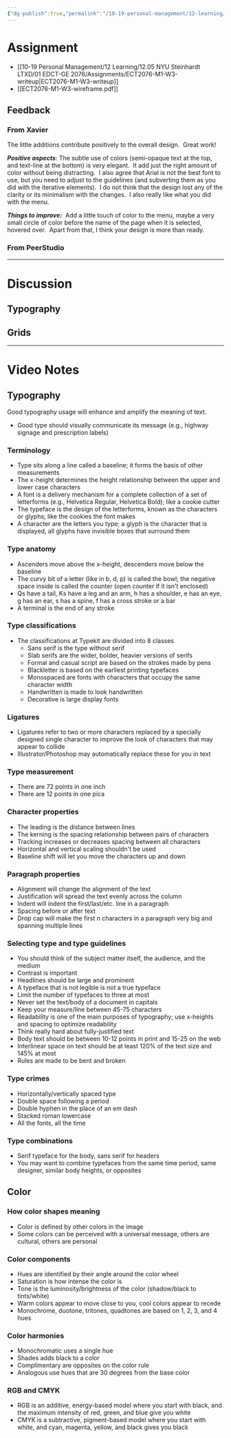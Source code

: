 ```yaml
---
{"dg-publish":true,"permalink":"/10-19-personal-management/12-learning/12-05-nyu-steinhardt-ltxd/01-edct-ge-2076/01-graphic-design-week-3/","tags":[" #ltxd/courses"]}
---
```



# Assignment 

- [[10-19 Personal Management/12 Learning/12.05 NYU Steinhardt LTXD/01 EDCT-GE 2076/Assignments/ECT2076-M1-W3-writeup\|ECT2076-M1-W3-writeup]]
- [[ECT2076-M1-W3-wireframe.pdf]]

## Feedback 

### From Xavier 

The little additions contribute positively to the overall design.  Great work!

_**Positive aspects**_: The subtle use of colors (semi-opaque text at the top, and text-line at the bottom) is very elegant.  It add just the right amount of color without being distracting.  I also agree that Arial is not the best font to use, but you need to adjust to the guidelines (and subverting them as you did with the iterative elements).  I do not think that the design lost any of the clarity or its minimalism with the changes.  I also really like what you did with the menu.

_**Things to improve:**_  Add a little touch of color to the menu, maybe a very small circle of color before the name of the page when it is selected, hovered over.  Apart from that, I think your design is more than ready.

### From PeerStudio

---
# Discussion 

## Typography 

## Grids

---
# Video Notes

## Typography

Good typography usage will enhance and amplify the meaning of text. 
- Good type should visually communicate its message (e.g., highway signage and prescription labels)

### Terminology

- Type sits along a line called a baseline; it forms the basis of other measurements
- The x-height determines the height relationship between the upper and lower case characters 
- A font is a delivery mechanism for a complete collection of a set of letterforms (e.g., Helvetica Regular, Helvetica Bold); like a cookie cutter
- The typeface is the design of the letterforms, known as the characters or glyphs; like the cookies the font makes
- A character are the letters you type; a glyph is the character that is displayed, all glyphs have invisible boxes that surround them

### Type anatomy

- Ascenders move above the x-height, descenders move below the baseline
- The curvy bit of a letter (like in b, d, p) is called the bowl; the negative space inside is called the counter (open counter if it isn't enclosed)
- Qs have a tail, Ks have a leg and an arm, h has a shoulder, e has an eye, g has an ear, s has a spine, f has a cross stroke or a bar
- A terminal is the end of any stroke

### Type classifications 

- The classifications at Typekit are divided into 8 classes 
	- Sans serif is the type without serif
	- Slab serifs are the wider, bolder, heavier versions of serifs 
	- Formal and casual script are based on the strokes made by pens 
	- Blackletter is based on the earliest printing typefaces 
	- Monospaced are fonts with characters that occupy the same character width 
	- Handwritten is made to look handwritten
	- Decorative is large display fonts 

### Ligatures

- Ligatures refer to two or more characters replaced by a specially designed single character to improve the look of characters that may appear to collide
- Illustrator/Photoshop may automatically replace these for you in text 

### Type measurement

- There are 72 points in one inch 
- There are 12 points in one pica 

### Character properties

- The leading is the distance between lines
- The kerning is the spacing relationship between pairs of characters 
- Tracking increases or decreases spacing between all characters
- Horizontal and vertical scaling shouldn't be used 
- Baseline shift will let you move the characters up and down

### Paragraph properties

- Alignment will change the alignment of the text 
- Justification will spread the text evenly across the column 
- Indent will indent the first/last/etc. line in a paragraph
- Spacing before or after text 
- Drop cap will make the first n characters in a paragraph very big and spanning multiple lines

### Selecting type and type guidelines

- You should think of the subject matter itself, the audience, and the medium 
- Contrast is important 
- Headlines should be large and prominent 
- A typeface that is not legible is not a true typeface
- Limit the number of typefaces to three at most 
- Never set the text/body of a document in capitals 
- Keep your measure/line between 45-75 characters
- Readability is one of the main purposes of typography; use x-heights and spacing to optimize readability
- Think really hard about fully-justified text 
- Body text should be between 10-12 points in print and 15-25 on the web
- Interlinear space on text should be at least 120% of the text size and 145% at most
- Rules are made to be bent and broken 

### Type crimes

- Horizontally/vertically spaced type
- Double space following a period 
- Double hyphen in the place of an em dash 
- Stacked roman lowercase 
- All the fonts, all the time 

### Type combinations

- Serif typeface for the body, sans serif for headers
- You may want to combine typefaces from the same time period, same designer, similar body heights, or opposites 

## Color

### How color shapes meaning

- Color is defined by other colors in the image 
- Some colors can be perceived with a universal message, others are cultural, others are personal

### Color components

- Hues are identified by their angle around the color wheel 
- Saturation is how intense the color is
- Tone is the luminosity/brightness of the color (shadow/black to tints/white)
- Warm colors appear to move close to you, cool colors appear to recede 
- Monochrome, duotone, tritones, quadtones are based on 1, 2, 3, and 4 hues

### Color harmonies

- Monochromatic uses a single hue
- Shades adds black to a color
- Complimentary are opposites on the color rule
- Analogous use hues that are 30 degrees from the base color

### RGB and CMYK

- RGB is an additive, energy-based model where you start with black, and the maximum intensity of red, green, and blue give you white 
- CMYK is a subtractive, pigment-based model where you start with white, and cyan, magenta, yellow, and black gives you black 



